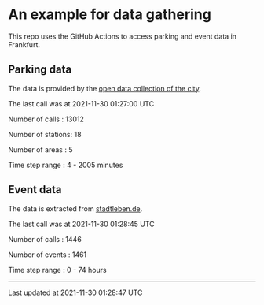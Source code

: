 # An example for data gathering

This repo uses the GitHub Actions to access parking and event data in Frankfurt.

## Parking data
The data is provided by the [open data collection of the city](https://www.offenedaten.frankfurt.de/).

The last call was at 2021-11-30 01:27:00 UTC

Number of calls   : 13012

Number of stations:    18

Number of areas   :     5

Time step range   :     4 -  2005 minutes


## Event data
The data is extracted from [stadtleben.de](https://stadtleben.de/frankfurt/).

The last call was at 2021-11-30 01:28:45 UTC

Number of calls   : 1446

Number of events  : 1461

Time step range   :    0 -   74 hours


----

Last updated at 2021-11-30 01:28:47 UTC
